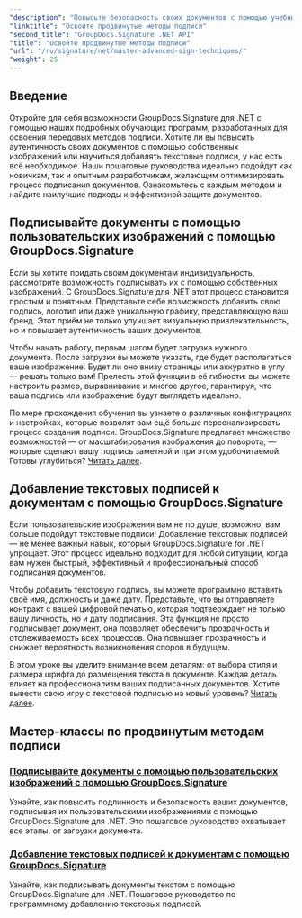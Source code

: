 ```yaml
---
"description": "Повысьте безопасность своих документов с помощью учебных пособий GroupDocs.Signature для .NET. Изучите передовые методы подписи — от пользовательских изображений до текстовых подписей."
"linktitle": "Освойте продвинутые методы подписи"
"second_title": "GroupDocs.Signature .NET API"
"title": "Освойте продвинутые методы подписи"
"url": "/ru/signature/net/master-advanced-sign-techniques/"
"weight": 25
---
```


## Введение

Откройте для себя возможности GroupDocs.Signature для .NET с помощью наших подробных обучающих программ, разработанных для освоения передовых методов подписи. Хотите ли вы повысить аутентичность своих документов с помощью собственных изображений или научиться добавлять текстовые подписи, у нас есть всё необходимое. Наши пошаговые руководства идеально подойдут как новичкам, так и опытным разработчикам, желающим оптимизировать процесс подписания документов. Ознакомьтесь с каждым методом и найдите наилучшие подходы к эффективной защите документов. 

## Подписывайте документы с помощью пользовательских изображений с помощью GroupDocs.Signature
Если вы хотите придать своим документам индивидуальность, рассмотрите возможность подписывать их с помощью собственных изображений. С GroupDocs.Signature для .NET этот процесс становится простым и понятным. Представьте себе возможность добавить свою подпись, логотип или даже уникальную графику, представляющую ваш бренд. Этот приём не только улучшает визуальную привлекательность, но и повышает аутентичность ваших документов.

Чтобы начать работу, первым шагом будет загрузка нужного документа. После загрузки вы можете указать, где будет располагаться ваше изображение. Будет ли оно внизу страницы или аккуратно в углу — решать только вам! Прелесть этой функции в её гибкости: вы можете настроить размер, выравнивание и многое другое, гарантируя, что ваша подпись или изображение будут выглядеть идеально.

По мере прохождения обучения вы узнаете о различных конфигурациях и настройках, которые позволят вам ещё больше персонализировать процесс создания подписи. GroupDocs.Signature предлагает множество возможностей — от масштабирования изображения до поворота, — которые сделают вашу подпись заметной и при этом удобочитаемой. Готовы углубиться? [Читать далее](./sign-documents-with-custom-image/).

## Добавление текстовых подписей к документам с помощью GroupDocs.Signature
Если пользовательские изображения вам не по душе, возможно, вам больше подойдут текстовые подписи! Добавление текстовых подписей — не менее важный навык, который GroupDocs.Signature for .NET упрощает. Этот процесс идеально подходит для любой ситуации, когда вам нужен быстрый, эффективный и профессиональный способ подписания документов.

Чтобы добавить текстовую подпись, вы можете программно вставить своё имя, должность и даже дату. Представьте, что вы отправляете контракт с вашей цифровой печатью, которая подтверждает не только вашу личность, но и дату подписания. Эта функция не просто подписывает документ, она позволяет обеспечить прозрачность и отслеживаемость всех процессов. Она повышает прозрачность и снижает вероятность возникновения споров в будущем.

В этом уроке вы уделите внимание всем деталям: от выбора стиля и размера шрифта до размещения текста в документе. Каждая деталь влияет на профессионализм ваших подписанных документов. Хотите вывести свою игру с текстовой подписью на новый уровень? [Читать далее](./add-text-signatures-to-documents/).

## Мастер-классы по продвинутым методам подписи
### [Подписывайте документы с помощью пользовательских изображений с помощью GroupDocs.Signature](./sign-documents-with-custom-image/)
Узнайте, как повысить подлинность и безопасность ваших документов, подписывая их пользовательскими изображениями с помощью GroupDocs.Signature для .NET. Это пошаговое руководство охватывает все этапы, от загрузки документа.
### [Добавление текстовых подписей к документам с помощью GroupDocs.Signature](./add-text-signatures-to-documents/)
Узнайте, как подписывать документы текстом с помощью GroupDocs.Signature для .NET. Пошаговое руководство по программному добавлению текстовых подписей.